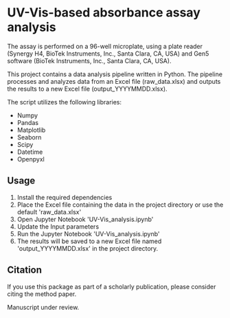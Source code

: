 # UV-Vis-based absorbance assay analysis 

The assay is performed on a 96-well microplate, using a plate reader (Synergy H4, BioTek Instruments, Inc., Santa Clara, CA, USA) and Gen5 software (BioTek Instruments, Inc., Santa Clara, CA, USA).

This project contains a data analysis pipeline written in Python. The pipeline processes and analyzes data from an Excel file (raw_data.xlsx) and outputs the results to a new Excel file (output_YYYYMMDD.xlsx).

The script utilizes the following libraries:
- Numpy
- Pandas
- Matplotlib
- Seaborn
- Scipy
- Datetime
- Openpyxl

## Usage
1. Install the required dependencies
2. Place the Excel file containing the data in the project directory or use the default 'raw_data.xlsx'
3. Open Jupyter Notebook 'UV-Vis_analysis.ipynb' 
4. Update the Input parameters
5. Run the Jupyter Notebook 'UV-Vis_analysis.ipynb'
6. The results will be saved to a new Excel file named 'output_YYYYMMDD.xlsx' in the project directory.

## Citation
If you use this package as part of a scholarly publication, please consider citing the method paper.

Manuscript under review.
